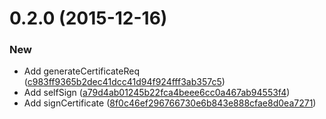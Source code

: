 <a name="0.2.0"></a>
# 0.2.0 (2015-12-16)


### New

* Add generateCertificateReq ([c983ff9365b2dec41dcc41d94f924fff3ab357c5](https://github.com/ziliwesley/openssl-utils/commit/c983ff9365b2dec41dcc41d94f924fff3ab357c5))
* Add selfSign ([a79d4ab01245b22fca4beee6cc0a467ab94553f4](https://github.com/ziliwesley/openssl-utils/commit/a79d4ab01245b22fca4beee6cc0a467ab94553f4))
* Add signCertificate ([8f0c46ef296766730e6b843e888cfae8d0ea7271](https://github.com/ziliwesley/openssl-utils/commit/8f0c46ef296766730e6b843e888cfae8d0ea7271))



